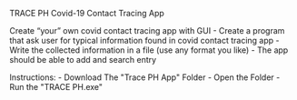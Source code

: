 TRACE PH Covid-19 Contact Tracing App

Create “your” own covid contact tracing app with GUI
	- Create a program that ask user for typical information found in covid contact tracing app
	- Write the collected information in a file (use any format you like)
	- The app should be able to add and search entry

Instructions:
	- Download The "Trace PH App" Folder
 	- Open the Folder
  	- Run the "TRACE PH.exe"
   	
